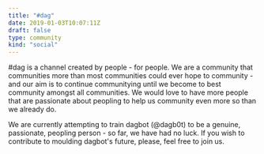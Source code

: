 ```yaml
---
title: "#dag"
date: 2019-01-03T10:07:11Z
draft: false
type: community
kind: "social"
---
```


#dag is a channel created by people - for people. We are a community that communities more than most communities could ever hope to community - and our aim is to continue communitying until we become to best community amongst all communities. We would love to have more people that are passionate about peopling to help us community even more so than we already do.

We are currently attempting to train dagbot (@dagb0t) to be a genuine, passionate, peopling person - so far, we have had no luck. If you wish to contribute to moulding dagbot's future, please, feel free to join us.
